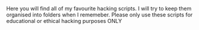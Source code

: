 Here you will find all of my favourite hacking scripts. I will try to keep them organised into folders when I rememeber. Please only use these scripts for educational or ethical hacking purposes ONLY
